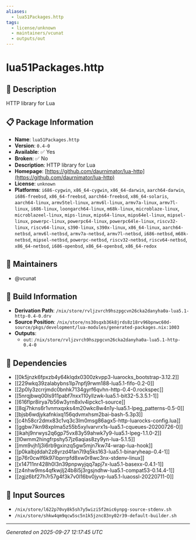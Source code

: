 ```yaml
---
aliases:
  - lua51Packages.http
tags:
  - license/unknown
  - maintainers/vcunat
  - outputs/out
---
```


# lua51Packages.http

## 📝 Description

HTTP library for Lua

## 📋 Package Information

- **Name**: `lua51Packages.http`
- **Version**: `0.4-0`
- **Available**: ✅ Yes
- **Broken**: ✅ No
- **Description**: HTTP library for Lua
- **Homepage**: [https://github.com/daurnimator/lua-http](https://github.com/daurnimator/lua-http)
- **License**: `unknown`
- **Platforms**: `i686-cygwin`, `x86_64-cygwin`, `x86_64-darwin`, `aarch64-darwin`, `i686-freebsd`, `x86_64-freebsd`, `aarch64-freebsd`, `x86_64-solaris`, `aarch64-linux`, `armv5tel-linux`, `armv6l-linux`, `armv7a-linux`, `armv7l-linux`, `i686-linux`, `loongarch64-linux`, `m68k-linux`, `microblaze-linux`, `microblazeel-linux`, `mips-linux`, `mips64-linux`, `mips64el-linux`, `mipsel-linux`, `powerpc-linux`, `powerpc64-linux`, `powerpc64le-linux`, `riscv32-linux`, `riscv64-linux`, `s390-linux`, `s390x-linux`, `x86_64-linux`, `aarch64-netbsd`, `armv6l-netbsd`, `armv7a-netbsd`, `armv7l-netbsd`, `i686-netbsd`, `m68k-netbsd`, `mipsel-netbsd`, `powerpc-netbsd`, `riscv32-netbsd`, `riscv64-netbsd`, `x86_64-netbsd`, `i686-openbsd`, `x86_64-openbsd`, `x86_64-redox`
## 👥 Maintainers

- @vcunat


## 🔧 Build Information

- **Derivation Path**: `/nix/store/rvljzvrch9hszpgcvn26cka2danyha0a-lua5.1-http-0.4-0.drv`
- **Source Position**: `/nix/store/ns30sqxb36k8jrds8z18rv96bpnwc60d-source/pkgs/development/lua-modules/generated-packages.nix:1003`
- **Outputs**:
  - `out`:  `/nix/store/rvljzvrch9hszpgcvn26cka2danyha0a-lua5.1-http-0.4-0`

## 🔗 Dependencies

- [[0k5jnzk6fpxzb4y64klqdx0300zkvpp3-luarocks_bootstrap-3.12.2]]
- [[229wkq39zalabybns1lp7npfj9rwm188-lua5.1-fifo-0.2-0]]
- [[2p0ly3zcrrjmdc0bnhk7134gyrf6qvhn-http-0.4-0.rockspec]]
- [[5nrqjbwq00ls911pabf7nxx110yllzwk-lua5.1-bit32-5.3.5.1-1]]
- [[616flpr8irya7b56w3yrn8xlv4ipckc1-source]]
- [[8qj7hkns6r1vnmxqxks4m20wkc8w4n1y-lua5.1-lpeg_patterns-0.5-0]]
- [[bjsb6wdjykafnkixq156qdvmxhsm2bai-bash-5.3p3]]
- [[c4h58cr2dmx83c1vq3c3lm0msg86agx5-http-luarocks-config.lua]]
- [[ggbw7ikn98xplma5z55b5xylvarvrx1s-lua5.1-cqueues-20200726-0]]
- [[ikahj9nrwys2q6gp75vx83y59ahwk7y9-lua5.1-lpeg-1.1.0-2]]
- [[l0wmm2hingfrpshy57jz6aqias8zy9yn-lua-5.1.5]]
- [[mm9vjh1j3i6rb9gxinzq5gw5mjn7kw74-wrap-lua-hook]]
- [[p0kalbjddah2z8yrzd4fan7l9q5ks163-lua5.1-binaryheap-0.4-1]]
- [[p76r0cwlf6k97ibprrpfd8xw0r8wc3nx-stdenv-linux]]
- [[x14711nr428h0l3n39pnpwyjqq7apj7x-lua5.1-basexx-0.4.1-1]]
- [[z4nhw9ms4qfkwjlj24b8i5j3rgsjndhw-lua5.1-compat53-0.14.4-1]]
- [[zgjz6bf27h7r57g4f3k7v0l16bv0jyvp-lua5.1-luaossl-20220711-0]]

## 📁 Input Sources

- `/nix/store/l622p70vy8k5sh7y5wizi5f2mic6ynpg-source-stdenv.sh`
- `/nix/store/shkw4qm9qcw5sc5n1k5jznc83ny02r39-default-builder.sh`

---
*Generated on 2025-09-27 12:17:45 UTC*
